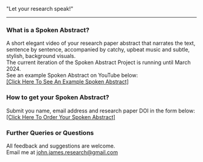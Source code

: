 
"Let your research speak!"

---
  

### What is a Spoken Abstract?
A short elegant video of your research paper abstract that narrates the text, sentence by sentence, accompanied by catchy, upbeat music and subtle, stylish, background visuals.  
The current iteration of the Spoken Abstract Project is running until March 2024.  
See an example Spoken Abstract on YouTube below:  
[[Click Here To See An Example Spoken Abstract]](TBC)

  
### How to get your Spoken Abstract?
Submit you name, email address and research paper DOI in the form below:  
[[Click Here To Order Your Spoken Abstract]](https://forms.gle/g5er3GAKAdrHHaqNA)

  
### Further Queries or Questions
All feedback and suggestions are welcome.  
Email me at john.james.research@gmail.com
